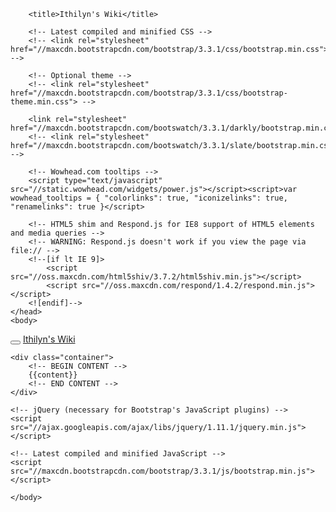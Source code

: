 ---
---
<!DOCTYPE html>
<html lang="en">
    <head>
        <meta charset="utf-8">
        <meta http-equiv="X-UA-Compatible" content="IE=edge">
        <meta name="viewport" content="width=device-width, initial-scale=1">
        <meta name="description" content="Ithilyn's Wiki">
        <meta name="author" content="Ithilyn">

        <title>Ithilyn's Wiki</title>
        
        <!-- Latest compiled and minified CSS -->
        <!-- <link rel="stylesheet" href="//maxcdn.bootstrapcdn.com/bootstrap/3.3.1/css/bootstrap.min.css"> -->

        <!-- Optional theme -->
        <!-- <link rel="stylesheet" href="//maxcdn.bootstrapcdn.com/bootstrap/3.3.1/css/bootstrap-theme.min.css"> -->

        <link rel="stylesheet" href="//maxcdn.bootstrapcdn.com/bootswatch/3.3.1/darkly/bootstrap.min.css">
        <!-- <link rel="stylesheet" href="//maxcdn.bootstrapcdn.com/bootswatch/3.3.1/slate/bootstrap.min.css"> -->

        <!-- Wowhead.com tooltips -->
        <script type="text/javascript" src="//static.wowhead.com/widgets/power.js"></script><script>var wowhead_tooltips = { "colorlinks": true, "iconizelinks": true, "renamelinks": true }</script>

        <!-- HTML5 shim and Respond.js for IE8 support of HTML5 elements and media queries -->
        <!-- WARNING: Respond.js doesn't work if you view the page via file:// -->
        <!--[if lt IE 9]>
            <script src="//oss.maxcdn.com/html5shiv/3.7.2/html5shiv.min.js"></script>
            <script src="//oss.maxcdn.com/respond/1.4.2/respond.min.js"></script>
        <![endif]-->
    </head>
    <body>

<div class="navbar navbar-default">
  <div class="navbar-header">
    <button type="button" class="navbar-toggle" data-toggle="collapse" data-target=".navbar-responsive-collapse">
      <span class="icon-bar"></span>
      <span class="icon-bar"></span>
      <span class="icon-bar"></span>
    </button>
    <a class="navbar-brand" href="#">Ithilyn's Wiki</a>
  </div>
</div>

    <div class="container">
        <!-- BEGIN CONTENT -->
        {{content}}
        <!-- END CONTENT -->
    </div>

    <!-- jQuery (necessary for Bootstrap's JavaScript plugins) -->
    <script src="//ajax.googleapis.com/ajax/libs/jquery/1.11.1/jquery.min.js"></script>

    <!-- Latest compiled and minified JavaScript -->
    <script src="//maxcdn.bootstrapcdn.com/bootstrap/3.3.1/js/bootstrap.min.js"></script>

    </body>
</html>
